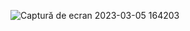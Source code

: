 ![Captură de ecran 2023-03-05 164203](https://github.com/ErikaDobre/Metode-numerice/assets/168623275/7f903963-8bbc-4e60-a0ef-6f8166752122)
